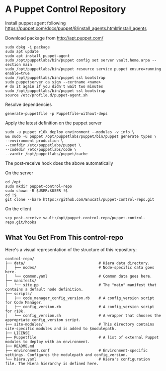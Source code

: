 # A Puppet Control Repository

Install puppet agent following
https://puppet.com/docs/puppet/8/install_agents.html#install_agents

Download package from http://apt.puppet.com/
```
sudo dpkg -i package
sudo apt update
sudo apt install puppet-agent
sudo /opt/puppetlabs/bin/puppet config set server vault.home.arpa --section main
sudo /opt/puppetlabs/bin/puppet resource service puppet ensure=running enable=true
sudo /opt/puppetlabs/bin/puppet ssl bootstrap
sudo puppetserver ca sign --certname <name>
# do it again if you didn't wait two minutes
sudo /opt/puppetlabs/bin/puppet ssl bootstrap  
source /etc/profile.d/puppet-agent.sh
```

Resolve dependencies
```
generate-puppetfile -p Puppetfile-without-deps
```

Apply the latest definition on the puppet server
```
sudo -u puppet r10k deploy environment --modules -v info \
&& sudo -u puppet /opt/puppetlabs/puppet/bin/puppet generate types \
--environment production \
--confdir /etc/puppetlabs/puppet \
--codedir /etc/puppetlabs/code \
--vardir /opt/puppetlabs/puppet/cache
```

The post-receive hook does the above automatically

On the server
```
cd /opt
sudo mkdir puppet-control-repo
sudo chown -R $USER:$USER !$
cd !$
git clone --bare https://github.com/Enucatl/puppet-control-repo.git
```

On the client
```
scp post-receive vault:/opt/puppet-control-repo/puppet-control-repo.git/hooks
```

## What You Get From This control-repo

Here's a visual representation of the structure of this repository:

```
control-repo/
├── data/                                 # Hiera data directory.
│   ├── nodes/                            # Node-specific data goes here.
│   └── common.yaml                       # Common data goes here.
├── manifests/
│   └── site.pp                           # The "main" manifest that contains a default node definition.
├── scripts/
│   ├── code_manager_config_version.rb    # A config_version script for Code Manager.
│   ├── config_version.rb                 # A config_version script for r10k.
│   └── config_version.sh                 # A wrapper that chooses the appropriate config_version script.
├── site-modules/                         # This directory contains site-specific modules and is added to $modulepath.
├── LICENSE
├── Puppetfile                            # A list of external Puppet modules to deploy with an environment.
├── README.md
├── environment.conf                      # Environment-specific settings. Configures the modulepath and config_version.
└── hiera.yaml                            # Hiera's configuration file. The Hiera hierarchy is defined here.

```
